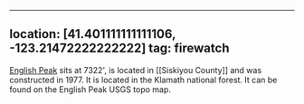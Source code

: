 
---
location: [41.401111111111106, -123.21472222222222]
tag: firewatch
---

[English Peak](http://nhlr.org/lookouts/us/ca/english-peak-lookout/) sits at 7322', is located in [[Siskiyou County]] and was constructed in 1977. It is located in the Klamath national forest. It can be found on the English Peak USGS topo map.
